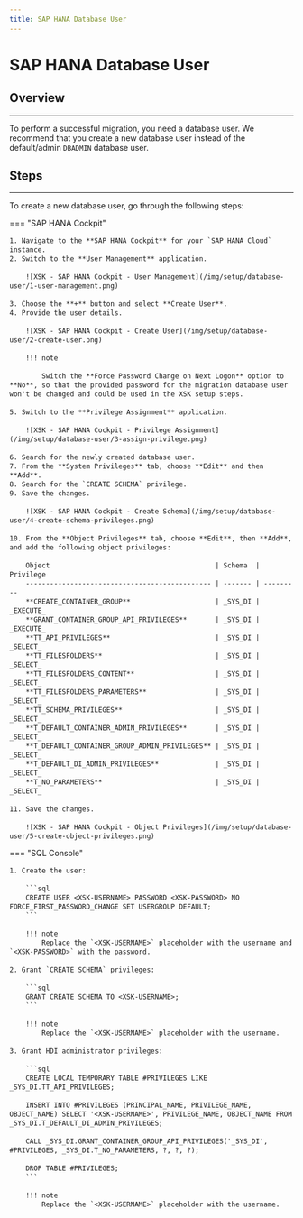 ```yaml
---
title: SAP HANA Database User
---
```


SAP HANA Database User
===

## Overview
---

To perform a successful migration, you need a database user.
We recommend that you create a new database user instead of the default/admin `DBADMIN` database user.

## Steps
---

To create a new database user, go through the following steps:

=== "SAP HANA Cockpit"

    1. Navigate to the **SAP HANA Cockpit** for your `SAP HANA Cloud` instance.
    2. Switch to the **User Management** application.

        ![XSK - SAP HANA Cockpit - User Management](/img/setup/database-user/1-user-management.png)

    3. Choose the **+** button and select **Create User**.
    4. Provide the user details.

        ![XSK - SAP HANA Cockpit - Create User](/img/setup/database-user/2-create-user.png)

        !!! note

            Switch the **Force Password Change on Next Logon** option to **No**, so that the provided password for the migration database user won't be changed and could be used in the XSK setup steps.

    5. Switch to the **Privilege Assignment** application.

        ![XSK - SAP HANA Cockpit - Privilege Assignment](/img/setup/database-user/3-assign-privilege.png)

    6. Search for the newly created database user.
    7. From the **System Privileges** tab, choose **Edit** and then **Add**.
    8. Search for the `CREATE SCHEMA` privilege.
    9. Save the changes.

        ![XSK - SAP HANA Cockpit - Create Schema](/img/setup/database-user/4-create-schema-privileges.png)

    10. From the **Object Privileges** tab, choose **Edit**, then **Add**, and add the following object privileges:

        Object                                         | Schema  | Privilege
        ---------------------------------------------- | ------- | ---------
        **CREATE_CONTAINER_GROUP**                     | _SYS_DI | _EXECUTE_
        **GRANT_CONTAINER_GROUP_API_PRIVILEGES**       | _SYS_DI | _EXECUTE_
        **TT_API_PRIVILEGES**                          | _SYS_DI | _SELECT_
        **TT_FILESFOLDERS**                            | _SYS_DI | _SELECT_
        **TT_FILESFOLDERS_CONTENT**                    | _SYS_DI | _SELECT_
        **TT_FILESFOLDERS_PARAMETERS**                 | _SYS_DI | _SELECT_
        **TT_SCHEMA_PRIVILEGES**                       | _SYS_DI | _SELECT_
        **T_DEFAULT_CONTAINER_ADMIN_PRIVILEGES**       | _SYS_DI | _SELECT_
        **T_DEFAULT_CONTAINER_GROUP_ADMIN_PRIVILEGES** | _SYS_DI | _SELECT_
        **T_DEFAULT_DI_ADMIN_PRIVILEGES**              | _SYS_DI | _SELECT_
        **T_NO_PARAMETERS**                            | _SYS_DI | _SELECT_

    11. Save the changes.

        ![XSK - SAP HANA Cockpit - Object Privileges](/img/setup/database-user/5-create-object-privileges.png)

=== "SQL Console"

    1. Create the user:

        ```sql
        CREATE USER <XSK-USERNAME> PASSWORD <XSK-PASSWORD> NO FORCE_FIRST_PASSWORD_CHANGE SET USERGROUP DEFAULT;
        ```

        !!! note
            Replace the `<XSK-USERNAME>` placeholder with the username and `<XSK-PASSWORD>` with the password.

    2. Grant `CREATE SCHEMA` privileges:

        ```sql
        GRANT CREATE SCHEMA TO <XSK-USERNAME>;
        ```

        !!! note
            Replace the `<XSK-USERNAME>` placeholder with the username.

    3. Grant HDI administrator privileges:

        ```sql
        CREATE LOCAL TEMPORARY TABLE #PRIVILEGES LIKE _SYS_DI.TT_API_PRIVILEGES;

        INSERT INTO #PRIVILEGES (PRINCIPAL_NAME, PRIVILEGE_NAME, OBJECT_NAME) SELECT '<XSK-USERNAME>', PRIVILEGE_NAME, OBJECT_NAME FROM _SYS_DI.T_DEFAULT_DI_ADMIN_PRIVILEGES;
    
        CALL _SYS_DI.GRANT_CONTAINER_GROUP_API_PRIVILEGES('_SYS_DI', #PRIVILEGES, _SYS_DI.T_NO_PARAMETERS, ?, ?, ?);

        DROP TABLE #PRIVILEGES;
        ```

        !!! note
            Replace the `<XSK-USERNAME>` placeholder with the username.
